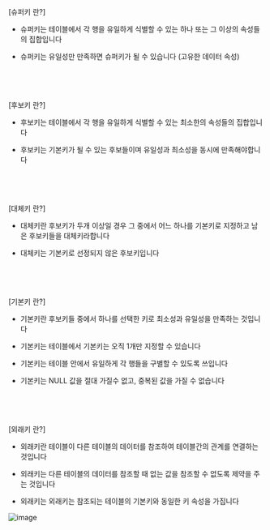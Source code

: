 [슈퍼키 란?]

- 슈퍼키는 테이블에서 각 행을 유일하게 식별할 수 있는 하나 또는 그 이상의 속성들의 집합입니다

- 슈퍼키는 유일성만 만족하면 슈퍼키가 될 수 있습니다 (고유한 데이터 속성)

​

​

[후보키 란?]

- 후보키는 테이블에서 각 행을 유일하게 식별할 수 있는 최소한의 속성들의 집합입니다

- 후보키는 기본키가 될 수 있는 후보들이며 유일성과 최소성을 동시에 만족해야합니다

​

​

[대체키 란?]

- 대체키란 후보키가 두개 이상일 경우 그 중에서 어느 하나를 기본키로 지정하고 남은 후보키들을 대체키라합니다

- 대체키는 기본키로 선정되지 않은 후보키입니다

​

​

[기본키 란?]

- 기본키란 후보키들 중에서 하나를 선택한 키로 최소성과 유일성을 만족하는 것입니다

- 기본키는 테이블에서 기본키는 오직 1개만 지정할 수 있습니다

- 기본키는 테이블 안에서 유일하게 각 행들을 구별할 수 있도록 쓰입니다

- 기본키는 NULL 값을 절대 가질수 없고, 중복된 값을 가질 수 없습니다

​

​

[외래키 란?]

- 외래키란 테이블이 다른 테이블의 데이터를 참조하여 테이블간의 관계를 연결하는 것입니다

- 외래키는 다른 테이블의 데이터를 참조할 때 없는 값을 참조할 수 없도록 제약을 주는 것입니다

- 외래키는 외래키는 참조되는 테이블의 기본키와 동일한 키 속성을 가집니다


![image](https://user-images.githubusercontent.com/105910925/176596095-dc3560f1-8c26-44c3-a1e4-7b14dd7fda68.png)

